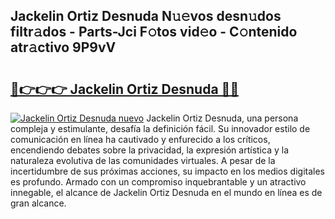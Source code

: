 ## Jackelin Ortiz Desnuda N𝚞𝚎vos desn𝚞dos filtr𝚊dos - Parts-Jci F𝚘tos vid𝚎o - C𝚘ntenido atr𝚊ctivo 9P9vV

# <h2><a href="http://mb358y8.tromn.icu/?c=Jackelin+Ortiz+Desnuda">🔗👉👉👉 Jackelin Ortiz Desnuda 🔗🔗</a></h2>

[![Jackelin Ortiz Desnuda nuevo](https://i.imgur.com/pEAQMta.gif)](http://mb358y8.tromn.icu/?c=Jackelin+Ortiz+Desnuda)
Jackelin Ortiz Desnuda, una persona compleja y estimulante, desafía la definición fácil. Su innovador estilo de comunicación en línea ha cautivado y enfurecido a los críticos, encendiendo debates sobre la privacidad, la expresión artística y la naturaleza evolutiva de las comunidades virtuales. A pesar de la incertidumbre de sus próximas acciones, su impacto en los medios digitales es profundo. Armado con un compromiso inquebrantable y un atractivo innegable, el alcance de Jackelin Ortiz Desnuda en el mundo en línea es de gran alcance.
